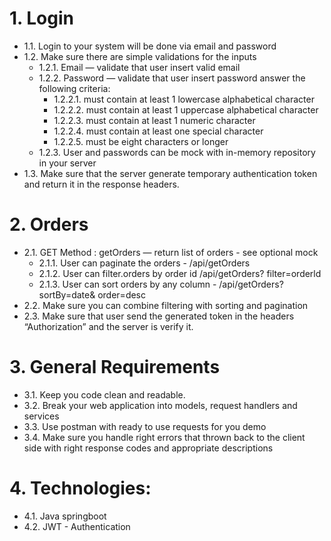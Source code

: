 # 1.	Login
* 1.1.	Login to your system will be done via email and password
* 1.2.	Make sure there are simple validations for the inputs
  * 1.2.1.	Email — validate that user insert valid email
  * 1.2.2.	Password — validate that user insert password answer the following criteria:
    * 1.2.2.1.	must contain at least 1 lowercase alphabetical character
    * 1.2.2.2.	must contain at least 1 uppercase alphabetical character
    * 1.2.2.3.	must contain at least 1 numeric character
    * 1.2.2.4.	must contain at least one special character
    * 1.2.2.5.	must be eight characters or longer
  * 1.2.3.	User and passwords can be mock with in-memory repository in your server
* 1.3.	Make sure that the server generate temporary authentication token and return it in the response headers.
# 2.	Orders
* 2.1.	GET Method : getOrders — return list of orders - see optional mock
  * 2.1.1.	User can paginate the orders - /api/getOrders
  * 2.1.2.	User can filter.orders by order id /api/getOrders? filter=orderld
  * 2.1.3.	User can sort orders by any column - /api/getOrders?sortBy=date& order=desc
* 2.2.	Make sure you can combine filtering with sorting and pagination
* 2.3.	Make sure that user send the generated token in the headers “Authorization” and the server is verify it.
# 3.	General Requirements
* 3.1.	Keep you code clean and readable.
* 3.2.	Break your web application into models, request handlers and services
* 3.3.	Use postman with ready to use requests for you demo
* 3.4.	Make sure you handle right errors that thrown back to the client side with right response codes and appropriate descriptions
# 4.	Technologies:
* 4.1.	Java springboot
* 4.2.	JWT - Authentication
